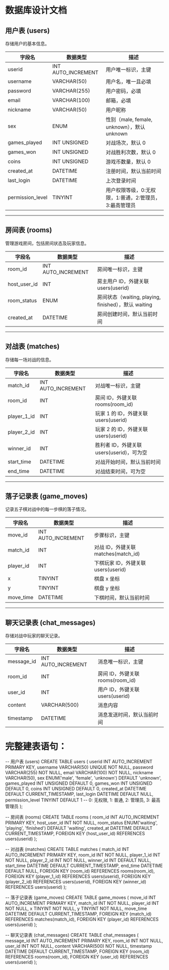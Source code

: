# 数据库设计文档

## 用户表 (users)
存储用户的基本信息。

| 字段名              | 数据类型               | 描述                                   |
| ---------------- | ------------------ | ------------------------------------ |
| userid           | INT AUTO_INCREMENT | 用户唯一标识，主键                            |
| username         | VARCHAR(50)        | 用户名，唯一且必填                            |
| password         | VARCHAR(255)       | 用户密码，必填                              |
| email            | VARCHAR(100)       | 邮箱，必填                                |
| nickname         | VARCHAR(50)        | 用户昵称                                 |
| sex              | ENUM               | 性别（male, female, unknown），默认 unknown |
| games_played     | INT UNSIGNED       | 对战场次，默认 0                            |
| games_won        | INT UNSIGNED       | 对战胜利次数，默认 0                          |
| coins            | INT UNSIGNED       | 游戏币数量，默认 0                           |
| created_at       | DATETIME           | 注册时间，默认当前时间                          |
| last_login       | DATETIME           | 上次登录时间                               |
| permission_level | TINYINT            | 用户权限等级，0:无权限，1:普通，2:管理员，3:最高管理员      |

---

## 房间表 (rooms)
管理游戏房间，包括房间状态及玩家信息。

| 字段名          | 数据类型               | 描述                                       |
| ------------ | ------------------ | ---------------------------------------- |
| room_id      | INT AUTO_INCREMENT | 房间唯一标识，主键                                |
| host_user_id | INT                | 房主用户 ID，外键关联 users(userid)               |
| room_status  | ENUM               | 房间状态（waiting, playing, finished），默认 waiting |
| created_at   | DATETIME           | 房间创建时间，默认当前时间                            |

---

## 对战表 (matches)
存储每一场对战的信息。

| 字段名         | 数据类型               | 描述                            |
| ----------- | ------------------ | ----------------------------- |
| match_id    | INT AUTO_INCREMENT | 对战唯一标识，主键                     |
| room_id     | INT                | 房间 ID，外键关联 rooms(room_id)     |
| player_1_id | INT                | 玩家 1 的 ID，外键关联 users(userid)  |
| player_2_id | INT                | 玩家 2 的 ID，外键关联 users(userid)  |
| winner_id   | INT                | 胜利者 ID，外键关联 users(userid)，可为空 |
| start_time  | DATETIME           | 对战开始时间，默认当前时间                 |
| end_time    | DATETIME           | 对战结束时间，可为空                    |

---

## 落子记录表 (game_moves)
记录五子棋对战中的每一步棋的落子情况。

| 字段名       | 数据类型               | 描述                           |
| --------- | ------------------ | ---------------------------- |
| move_id   | INT AUTO_INCREMENT | 步骤标识，主键                      |
| match_id  | INT                | 对战 ID，外键关联 matches(match_id) |
| player_id | INT                | 下棋玩家 ID，外键关联 users(userid)   |
| x         | TINYINT            | 棋盘 x 坐标                      |
| y         | TINYINT            | 棋盘 y 坐标                      |
| move_time | DATETIME           | 下棋时间，默认当前时间                  |

---

## 聊天记录表 (chat_messages)
存储对战中玩家的聊天记录。

| 字段名        | 数据类型               | 描述                        |
| ---------- | ------------------ | ------------------------- |
| message_id | INT AUTO_INCREMENT | 消息唯一标识，主键                 |
| room_id    | INT                | 房间 ID，外键关联 rooms(room_id) |
| user_id    | INT                | 用户 ID，外键关联 users(userid)  |
| content    | VARCHAR(500)       | 消息内容                      |
| timestamp  | DATETIME           | 消息发送时间，默认当前时间             |



# **完整建表语句：**

-- 用户表 (users)
CREATE TABLE users (
  userid INT AUTO_INCREMENT PRIMARY KEY,
  username VARCHAR(50) UNIQUE NOT NULL,
  password VARCHAR(255) NOT NULL,
  email VARCHAR(100) NOT NULL,
  nickname VARCHAR(50),
  sex ENUM('male', 'female', 'unknown') DEFAULT 'unknown',
  games_played INT UNSIGNED DEFAULT 0,
  games_won INT UNSIGNED DEFAULT 0,
  coins INT UNSIGNED DEFAULT 0,
  created_at DATETIME DEFAULT CURRENT_TIMESTAMP,
  last_login DATETIME DEFAULT NULL,
  permission_level TINYINT DEFAULT 1 -- 0: 无权限, 1: 普通, 2: 管理员, 3: 最高管理员
);

-- 房间表 (rooms)
CREATE TABLE rooms (
  room_id INT AUTO_INCREMENT PRIMARY KEY,
  host_user_id INT NOT NULL,
  room_status ENUM('waiting', 'playing', 'finished') DEFAULT 'waiting',
  created_at DATETIME DEFAULT CURRENT_TIMESTAMP,
  FOREIGN KEY (host_user_id) REFERENCES users(userid)
);

-- 对战表 (matches)
CREATE TABLE matches (
  match_id INT AUTO_INCREMENT PRIMARY KEY,
  room_id INT NOT NULL,
  player_1_id INT NOT NULL,
  player_2_id INT NOT NULL,
  winner_id INT DEFAULT NULL,
  start_time DATETIME DEFAULT CURRENT_TIMESTAMP,
  end_time DATETIME DEFAULT NULL,
  FOREIGN KEY (room_id) REFERENCES rooms(room_id),
  FOREIGN KEY (player_1_id) REFERENCES users(userid),
  FOREIGN KEY (player_2_id) REFERENCES users(userid),
  FOREIGN KEY (winner_id) REFERENCES users(userid)
);

-- 落子记录表 (game_moves)
CREATE TABLE game_moves (
  move_id INT AUTO_INCREMENT PRIMARY KEY,
  match_id INT NOT NULL,
  player_id INT NOT NULL,
  x TINYINT NOT NULL,
  y TINYINT NOT NULL,
  move_time DATETIME DEFAULT CURRENT_TIMESTAMP,
  FOREIGN KEY (match_id) REFERENCES matches(match_id),
  FOREIGN KEY (player_id) REFERENCES users(userid)
);

-- 聊天记录表 (chat_messages)
CREATE TABLE chat_messages (
  message_id INT AUTO_INCREMENT PRIMARY KEY,
  room_id INT NOT NULL,
  user_id INT NOT NULL,
  content VARCHAR(500) NOT NULL,
  timestamp DATETIME DEFAULT CURRENT_TIMESTAMP,
  FOREIGN KEY (room_id) REFERENCES rooms(room_id),
  FOREIGN KEY (user_id) REFERENCES users(userid)
);